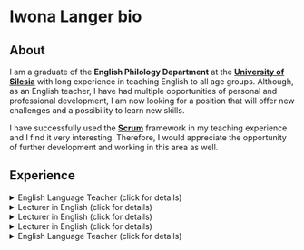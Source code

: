 # Iwona Langer bio

## About

I am a graduate of the **English Philology Department** at the **[University of Silesia](https://us.edu.pl)** with long experience in teaching English to all age groups. Although, as an English teacher, I have had multiple opportunities of personal and professional development, I am now looking for a position that will offer new challenges and a possibility to learn new skills.  
  
I have successfully used the **[Scrum](https://www.scrum.org)** framework in my teaching experience and I find it very interesting. Therefore, I would appreciate the opportunity of further development and working in this area as well.

## Experience

<details>
  <summary>English Language Teacher (click for details)</summary>
  I Zespół Ogólnokształcących Szkół Społecznych im. S. Konarskiego STO
  
  | Form of employment | from | to | period |
  |---|---|---|---|
  | Full-time | Oct 2005 | Present | 16 yrs 9 mos |
  
  Katowice, Woj. Śląskie, Polska
  </details>
  
<details>
  <summary>Lecturer in English (click for details)</summary>
  Teacher Training College of English, Sosnowiec
  
  | Form of employment | from | to | period |
  |---|---|---|---|
  | Full-time | Oct 1995 | Sep 2007 | 12 yrs |
  
  Sosnowiec, Woj. Śląskie, Polska
  </details>  
  
<details>
  <summary>Lecturer in English (click for details)</summary>
  Higher School of Marketing Management and Foreign Languages, Katowice 
  
  | Form of employment | from | to | period |
  |---|---|---|---|
  | Contract | Oct 1998 | Jun 2006 | 7 yrs 9 mos |
  
  Katowice, Woj. Śląskie, Polska
  </details>  
  
<details>
  <summary>Lecturer in English (click for details)</summary>
  Wyższa Szkoła Bankowa
  
  | Form of employment | from | to | period |
  |---|---|---|---|
  | Freelance | Oct 1995 | Jun 1997 | 1 yr 9 mos |
  
  Chorzów, Woj. Śląskie, Polska
  </details>  
  
<details>
  <summary>English Language Teacher (click for details)</summary>
  IV Liceum Ogólnokształcące im. Stanisława Staszica
  
  | Form of employment | from | to | period |
  |---|---|---|---|
  | Part-time | Sep 1993 | Aug 1996| 3 yrs |
  
  Sosnowiec, Woj. Śląskie, Polska
  </details> 
  
